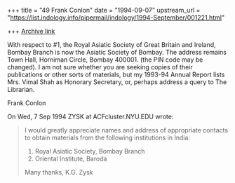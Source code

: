 +++
title = "49 Frank Conlon"
date = "1994-09-07"
upstream_url = "https://list.indology.info/pipermail/indology/1994-September/001221.html"

+++
[Archive link](https://list.indology.info/pipermail/indology/1994-September/001221.html)

With respect to #1, the Royal Asiatic Society of Great Britain and 
Ireland, Bombay Branch is now the Asiatic Society of Bombay.  The address 
remains Town Hall, Horniman Circle, Bombay 400001.  (the PIN code may be 
changed).  I am not sure whether you are seeking copies of their 
publications or other sorts of materials, but my 1993-94 Annual Report 
lists Mrs. Vimal Shah as Honorary Secretary, or, perhaps address a query 
to The Librarian.

Frank Conlon

On Wed, 7 Sep 1994 ZYSK at ACFcluster.NYU.EDU wrote:

> I would greatly appreciate names and address of appropriate
> contacts to obtain materials from the following institutions
> in India:
> 
> 1. Royal Asiatic Society, Bombay Branch
> 2. Oriental Institute, Baroda
> 
> Many thanks,
> K.G. Zysk
>  
> 





